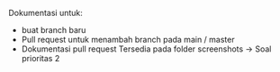 Dokumentasi untuk:
- buat branch baru
- Pull request untuk menambah branch pada main / master
- Dokumentasi pull request
Tersedia pada folder screenshots -> Soal prioritas 2
